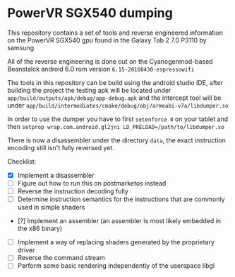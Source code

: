 PowerVR SGX540 dumping
=========
This repository contains a set of tools and reverse engineered information on the PowerVR SGX540 gpu found in the Galaxy Tab 2 7.0 P3110 by samsung


All of the reverse engineering is done out on the Cyanogenmod-based Beanstalck android 6.0 rom version `6.15-20160430-espressowifi`

The tools in this repository can be build using the android studio IDE, after building the project the testing apk will be located under `app/build/outputs/apk/debug/app-debug.apk` and the intercept tool will be under `app/build/intermediates/cmake/debug/obj/armeabi-v7a/libdumper.so`

In order to use the dumper you have to first `setenforce 0` on your tablet and then `setprop wrap.com.android.gl2jni LD_PRELOAD=/path/to/libdumper.so`

There is now a disassembler under the directory `data`, the exact instruction encoding still isn't fully reversed yet.

Checklist:

- [x] Implement a disassembler
- [ ] Figure out how to run this on postmarketos instead
- [ ] Reverse the instruction decoding fully
- [ ] Determine instruction semantics for the instructions that are commonly used in simple shaders
- [?] Implement an assembler (an assembler is most likely embedded in the x86 binary)
- [ ] Implement a way of replacing shaders generated by the proprietary driver
- [ ] Reverse the command stream
- [ ] Perform some basic rendering independently of the userspace libgl
